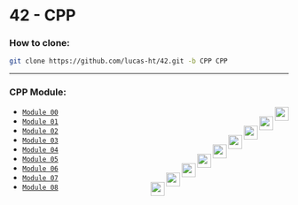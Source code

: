 # 42 - CPP

### How to clone:
``` bash
git clone https://github.com/lucas-ht/42.git -b CPP CPP
```

---
### CPP Module:

* [`Module 00`](../../tree/CPP/Module-00) <a href="#"><img height="25" align="right" src="https://img.shields.io/badge/100%25-success"/><a/>
* [`Module 01`](../../tree/CPP/Module-01) <a href="#"><img height="25" align="right" src="https://img.shields.io/badge/100%25-success"/><a/>
* [`Module 02`](../../tree/CPP/Module-02) <a href="#"><img height="25" align="right" src="https://img.shields.io/badge/80%25-success"/><a/>
* [`Module 03`](../../tree/CPP/Module-03) <a href="#"><img height="25" align="right" src="https://img.shields.io/badge/100%25-success"/><a/>
* [`Module 04`](../../tree/CPP/Module-04) <a href="#"><img height="25" align="right" src="https://img.shields.io/badge/80%25-success"/><a/>
* [`Module 05`](../../tree/CPP/Module-05) <a href="#"><img height="25" align="right" src="https://img.shields.io/badge/100%25-success"/><a/>
* [`Module 06`](../../tree/CPP/Module-06) <a href="#"><img height="25" align="right" src="https://img.shields.io/badge/100%25-success"/><a/>
* [`Module 07`](../../tree/CPP/Module-07) <a href="#"><img height="25" align="right" src="https://img.shields.io/badge/100%25-success"/><a/>
* [`Module 08`](../../tree/CPP/Module-08) <a href="#"><img height="25" align="right" src="https://img.shields.io/badge/100%25-success"/><a/>

